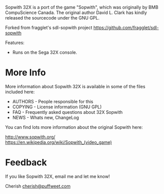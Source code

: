 
Sopwith 32X is a port of the game "Sopwith", which was originally
by BMB CompuScience Canada. The original author David L. Clark
has kindly released the sourcecode under the GNU GPL.

Forked from fragglet's sdl-sopwith project
  https://github.com/fragglet/sdl-sopwith

Features:

* Runs on the Sega 32X console.

# More Info

More information about Sopwith 32X is available in some of the files
included here:

* AUTHORS - People responsible for this
* COPYING - License information (GNU GPL)
* FAQ - Frequently asked questions about 32X Sopwith
* NEWS - Whats new, ChangeLog

You can find lots more information about the original Sopwith here:

 http://www.sopwith.org/
 https://en.wikipedia.org/wiki/Sopwith_(video_game)

# Feedback

If you like Sopwith 32X, email me and let me know!

Cherish <cherish@puffweet.com>

